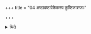 +++
title = "04 अष्टावष्टावेकैकस्य कुष्टिकाशफाः"

+++

<details><summary>थिते</summary>

4. Every animal has (together) eight: (four) pseudo-claws and (four) hoofs.  </details>
